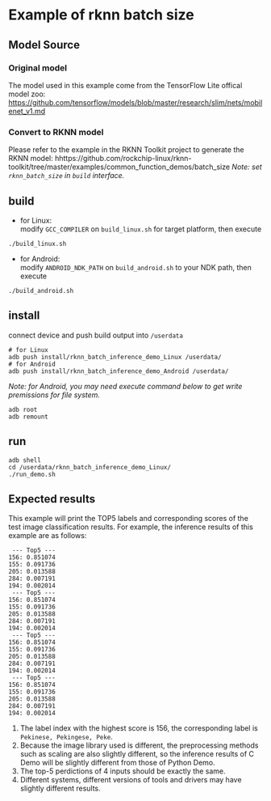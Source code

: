 # Example of rknn batch size

## Model Source

### Original model
The model used in this example come from the TensorFlow Lite offical model zoo:
https://github.com/tensorflow/models/blob/master/research/slim/nets/mobilenet_v1.md

### Convert to RKNN model
Please refer to the example in the RKNN Toolkit project to generate the RKNN model:
hhttps://github.com/rockchip-linux/rknn-toolkit/tree/master/examples/common_function_demos/batch_size
*Note: set `rknn_batch_size` in `build` interface.*


## build

- for Linux:  
modify `GCC_COMPILER` on `build_linux.sh` for target platform, then execute  

```
./build_linux.sh
```

- for Android:  
modify `ANDROID_NDK_PATH` on `build_android.sh` to your NDK path, then execute  

```
./build_android.sh
```

## install

connect device and push build output into `/userdata`  

```
# for Linux
adb push install/rknn_batch_inference_demo_Linux /userdata/
# for Android
adb push install/rknn_batch_inference_demo_Android /userdata/
```

*Note: for Android, you may need execute command below to get write premissions for file system.*  

```
adb root
adb remount
```

## run

```
adb shell
cd /userdata/rknn_batch_inference_demo_Linux/
./run_demo.sh
```

## Expected results

This example will print the TOP5 labels and corresponding scores of the test image classification results. For example, the inference results of this example are as follows:
```
 --- Top5 ---
156: 0.851074
155: 0.091736
205: 0.013588
284: 0.007191
194: 0.002014
 --- Top5 ---
156: 0.851074
155: 0.091736
205: 0.013588
284: 0.007191
194: 0.002014
 --- Top5 ---
156: 0.851074
155: 0.091736
205: 0.013588
284: 0.007191
194: 0.002014
 --- Top5 ---
156: 0.851074
155: 0.091736
205: 0.013588
284: 0.007191
194: 0.002014
```

1. The label index with the highest score is 156, the corresponding label is `Pekinese, Pekingese, Peke`.
2. Because the image library used is different, the preprocessing methods such as scaling are also slightly different, so the inference results of C Demo will be slightly different from those of Python Demo.
3. The top-5 perdictions of 4 inputs should be exactly the same.
4. Different systems, different versions of tools and drivers may have slightly different results.
